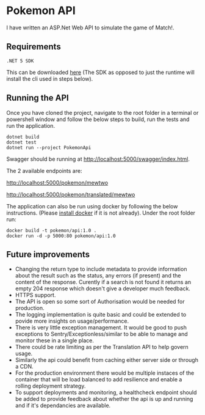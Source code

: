 # Pokemon API

I have written an ASP.Net Web API to simulate the game of Match!.

## Requirements

```
.NET 5 SDK
```

This can be downloaded [here](https://dotnet.microsoft.com/download/dotnet/5.0) (The SDK as opposed to just the runtime will install the cli used in steps below).

## Running the API

Once you have cloned the project, navigate to the root folder in a terminal or powershell window and follow the below steps to build, run the tests and run the application. 

```
dotnet build
dotnet test
dotnet run --project PokemonApi
```

Swagger should be running at [http://localhost:5000/swagger/index.html](http://localhost:5000/swagger/index.html). 

The 2 available endpoints are:

[http://localhost:5000/pokemon/mewtwo](http://localhost:5000/pokemon/mewtwo)

[http://localhost:5000/pokemon/translated/mewtwo](http://localhost:5000/pokemon/translated/mewtwo)

The application can also be run using docker by following the below instructions. (Please [install docker](https://docs.docker.com/get-docker/) if it is not already). Under the root folder run:

```
docker build -t pokemon/api:1.0 .
docker run -d -p 5000:80 pokemon/api:1.0
```

## Future improvements

 - Changing the return type to include metadata to provide information about the result such as the status, any errors (if present) and the content of the response. Curently if a search is not found it returns an empty 204 response which doesn't give a developer much feedback.
 - HTTPS support.
 - The API is open so some sort of Authorisation would be needed for production.
 - The logging implementation is quite basic and could be extended to povide more insights on usage/performance.
 - There is very little exception management. It would be good to push exceptions to Sentry/Exceptionless/similar to be able to manage and monitor these in a single place.
 - There could be rate limiting as per the Translation API to help govern usage.
 - Similarly the api could benefit from caching either server side or through a CDN.
 - For the production environment there would be multiple instaces of the container that will be load balanced to add resilience and enable a rolling deployment strategy.
 - To support deployments and monitoring, a healthcheck endpoint should be added to provide feedback about whether the api is up and running and if it's dependancies are available.
